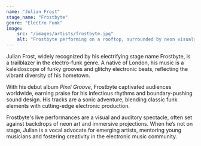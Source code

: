 ```yaml
---
name: "Julian Frost"
stage_name: "Frostbyte"
genre: "Electro Funk"
image: 
    src: "/images/artists/frostbyte.jpg"
    alt: "Frostbyte performing on a rooftop, surrounded by neon visuals"
---
```


Julian Frost, widely recognized by his electrifying stage name Frostbyte, is a trailblazer in the electro-funk genre. A native of London, his music is a kaleidoscope of funky grooves and glitchy electronic beats, reflecting the vibrant diversity of his hometown.

With his debut album *Pixel Groove*, Frostbyte captivated audiences worldwide, earning praise for his infectious rhythms and boundary-pushing sound design. His tracks are a sonic adventure, blending classic funk elements with cutting-edge electronic production.

Frostbyte's live performances are a visual and auditory spectacle, often set against backdrops of neon art and immersive projections. When he’s not on stage, Julian is a vocal advocate for emerging artists, mentoring young musicians and fostering creativity in the electronic music community.
